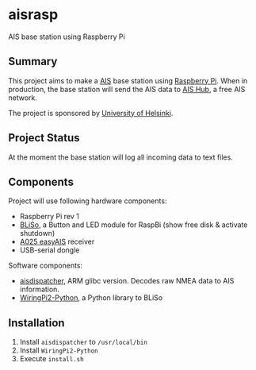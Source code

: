 # aisrasp
AIS base station using Raspberry Pi

## Summary

This project aims to make a 
[AIS](https://en.wikipedia.org/wiki/Automatic_Identification_System) 
base station using [Raspberry Pi](https://www.raspberrypi.org/). When in 
production, the base station will send the AIS data to
[AIS Hub](http://www.aishub.net/), a free AIS network.

The project is sponsored by [University of Helsinki](https://university.helsinki.fi/en).

## Project Status

At the moment the base station will log all incoming data to text files.

## Components

Project will use following hardware components:

* Raspberry Pi rev 1
* [BLiSo](http://www.circuitsurgery.com/raspberrypi/bliso.html), a Button and LED module for RaspBi (show free disk & activate shutdown)
* [A025 easyAIS](http://www.easyais.com/en/products/easyais-a025/) receiver
* USB-serial dongle

Software components:

* [aisdispatcher](http://www.aishub.net/ais-dispatcher?tab=linux), ARM glibc version. Decodes raw NMEA data to AIS information.
* [WiringPi2-Python](https://github.com/Gadgetoid/WiringPi2-Python), a Python library to BLiSo

## Installation

1. Install `aisdispatcher` to `/usr/local/bin`
2. Install `WiringPi2-Python`
3. Execute `install.sh`
